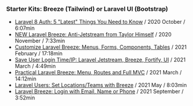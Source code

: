 ### Starter Kits: Breeze (Tailwind) or Laravel UI (Bootstrap)

- [Laravel 8 Auth: 5 "Latest" Things You Need to Know](https://www.youtube.com/watch?v=L1FVdHdEm_8) / 2020 October / 6:07min
- [NEW Laravel Breeze: Anti-Jetstream from Taylor Himself](https://www.youtube.com/watch?v=dofUcI1PkUA) / 2020 November / 7:33min
- [Customize Laravel Breeze: Menus, Forms, Components, Tables](https://www.youtube.com/watch?v=XVxyY_owL_M) / 2021 February / 17:18min
- [Save User Login Time/IP: Laravel Jetstream, Breeze, Fortify, UI](https://www.youtube.com/watch?v=v4IRYiylQPs) / 2021 March / 4:49min
- [Practical Laravel Breeze: Menu, Routes and Full MVC](https://www.youtube.com/watch?v=r61lkTd4m1U) / 2021 March / 14:12min
- [Laravel Users: Set Locations/Teams with Breeze](https://www.youtube.com/watch?v=5T83czFrfEU) / 2021 May / 8:03min
- [Laravel Breeze: Login with Email, Name or Phone](https://www.youtube.com/watch?v=jFGsLqqBMQc) / 2021 September / 3:52min
